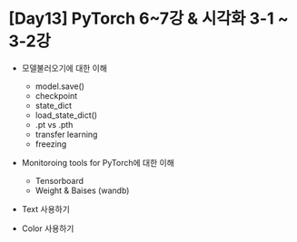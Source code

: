 # [Day13] PyTorch 6~7강 & 시각화 3-1 ~ 3-2강

* 모델불러오기에 대한 이해
  * model.save()
  * checkpoint
  * state_dict
  * load_state_dict()
  * .pt vs .pth
  * transfer learning
  * freezing

* Monitoroing tools for PyTorch에 대한 이해
  * Tensorboard
  * Weight & Baises (wandb)

* Text 사용하기

* Color 사용하기




  





